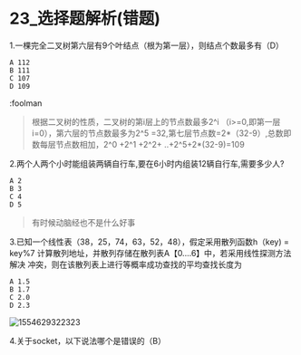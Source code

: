 # 23_选择题解析(错题)

1.一棵完全二叉树第六层有9个叶结点（根为第一层），则结点个数最多有（D）

```
A 112
B 111
C 107
D 109
```

:foolman

> 根据二叉树的性质，二叉树的第i层上的节点数最多2^i （i>=0,即第一层i=0），第六层的节点数最多为2^5 =32,第七层节点数=2*（32-9）,总数即数每层节点数相加，2^0 +2^1 +2^2+ ..+2^5+2*(32-9)=109  



2.两个人两个小时能组装两辆自行车,要在6小时内组装12辆自行车,需要多少人?

```
A 2
B 3
C 4
D 5
```

> 有时候动脑经也不是什么好事
>



3.已知一个线性表（38，25，74，63，52，48），假定采用散列函数h（key) = key%7 计算散列地址，并散列存储在散列表A【0....6】中，若采用线性探测方法解决
冲突，则在该散列表上进行等概率成功查找的平均查找长度为

```
A 1.5
B 1.7
C 2.0
D 2.3
```



![1554629322323](C:\Users\32183\AppData\Roaming\Typora\typora-user-images\1554629322323.png)

4.关于socket，以下说法哪个是错误的（B）